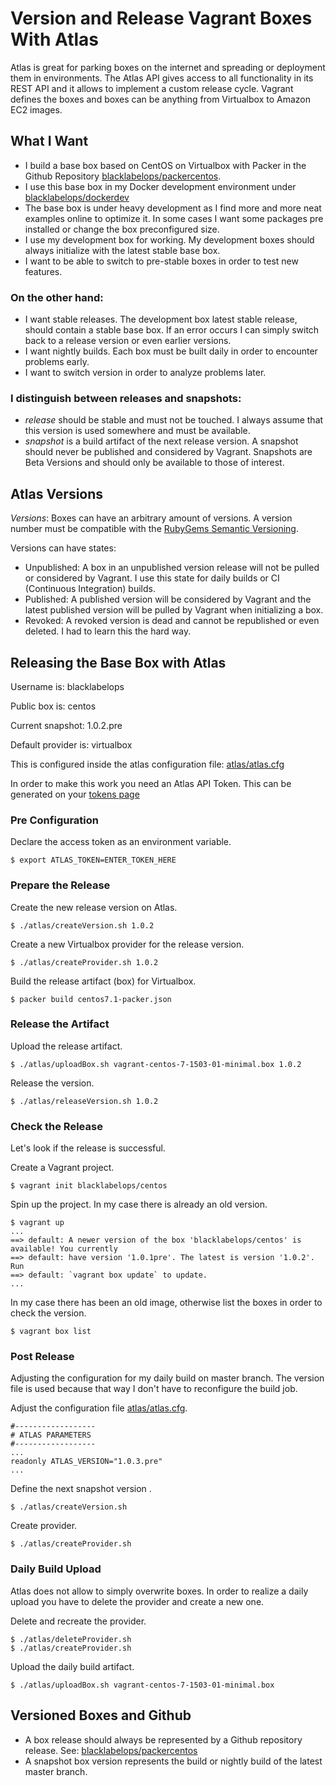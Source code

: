 # Version and Release Vagrant Boxes With Atlas

Atlas is great for parking boxes on the internet and spreading or deployment them in environments. The Atlas API gives access to all functionality in its REST API and it allows to implement a custom release cycle. Vagrant defines the boxes and boxes can be anything from Virtualbox to Amazon EC2 images. 

## What I Want

* I build a base box based on CentOS on Virtualbox with Packer in the Github Repository [blacklabelops/packercentos](https://github.com/blacklabelops/packercentos).
* I use this base box in my Docker development environment under [blacklabelops/dockerdev](https://github.com/blacklabelops/dockerdev)
* The base box is under heavy development as I find more and more neat examples online to optimize it. In some cases I want some packages pre installed or change the box preconfigured size.
* I use my development box for working. My development boxes should always initialize with the latest stable base box.
* I want to be able to switch to pre-stable boxes in order to test new features.

### On the other hand:

* I want stable releases. The development box latest stable release, should contain a stable base box. If an error occurs I can simply switch back to a release version or even earlier versions.
* I want nightly builds. Each box must be built daily in order to encounter problems early.
* I want to switch version in order to analyze problems later.

### I distinguish between releases and snapshots:

* _release_ should be stable and must not be touched. I always assume that this version is used somewhere and must be available. 
* _snapshot_ is a build artifact of the next release version. A snapshot should never be published and considered by Vagrant. Snapshots are Beta Versions and should only be available to those of interest.

## Atlas Versions

_Versions_: Boxes can have an arbitrary amount of versions. A version number must be compatible with the [RubyGems Semantic Versioning](http://guides.rubygems.org/patterns/#semantic-versioning).

 Versions can have states:

* Unpublished: A box in an unpublished version release will not be pulled or considered by Vagrant. I use this state for daily builds or CI (Continuous Integration) builds.
* Published: A published version will be considered by Vagrant and the latest published version will be pulled by Vagrant when initializing a box.
* Revoked: A revoked version is dead and cannot be republished or even deleted. I had to learn this the hard way.

## Releasing the Base Box with Atlas

Username is: blacklabelops

Public box is: centos

Current snapshot: 1.0.2.pre

Default provider is: virtualbox

This is configured inside the atlas configuration file: [atlas/atlas.cfg](https://github.com/blacklabelops/packercentos/blob/master/atlas/atlas.cfg)

In order to make this work you need an Atlas API Token. This can be generated on your [tokens page](https://atlas.hashicorp.com/settings/tokens) 

### Pre Configuration

Declare the access token as an environment variable.

~~~~
$ export ATLAS_TOKEN=ENTER_TOKEN_HERE
~~~~ 

### Prepare the Release

Create the new release version on Atlas.

~~~~
$ ./atlas/createVersion.sh 1.0.2
~~~~ 

Create a new Virtualbox provider for the release version.

~~~~
$ ./atlas/createProvider.sh 1.0.2
~~~~ 

Build the release artifact (box) for Virtualbox.

~~~~
$ packer build centos7.1-packer.json
~~~~ 

### Release the Artifact

Upload the release artifact.

~~~~
$ ./atlas/uploadBox.sh vagrant-centos-7-1503-01-minimal.box 1.0.2
~~~~ 

Release the version.

~~~~
$ ./atlas/releaseVersion.sh 1.0.2
~~~~ 

### Check the Release

Let's look if the release is successful.

Create a Vagrant project.

~~~~
$ vagrant init blacklabelops/centos
~~~~ 

Spin up the project. In my case there is already an old version.

~~~~
$ vagrant up
...
==> default: A newer version of the box 'blacklabelops/centos' is available! You currently
==> default: have version '1.0.1pre'. The latest is version '1.0.2'. Run
==> default: `vagrant box update` to update.
...
~~~~ 

In my case there has been an old image, otherwise list the boxes in order to check the version.

~~~~
$ vagrant box list
~~~~ 

### Post Release

Adjusting the configuration for my daily build on master branch. The version file is used because that way I don't have to reconfigure the build job.

Adjust the configuration file [atlas/atlas.cfg](https://github.com/blacklabelops/packercentos/blob/master/atlas/atlas.cfg).

~~~~
#------------------
# ATLAS PARAMETERS
#------------------
...
readonly ATLAS_VERSION="1.0.3.pre"
...
~~~~ 

Define the next snapshot version .

~~~~
$ ./atlas/createVersion.sh
~~~~ 

Create provider.

~~~~
$ ./atlas/createProvider.sh
~~~~ 

### Daily Build Upload

Atlas does not allow to simply overwrite boxes. In order to realize a daily upload you have to delete the provider and create a new one.

Delete and recreate the provider.

~~~~
$ ./atlas/deleteProvider.sh
$ ./atlas/createProvider.sh
~~~~ 

Upload the daily build artifact.

~~~~
$ ./atlas/uploadBox.sh vagrant-centos-7-1503-01-minimal.box
~~~~ 

## Versioned Boxes and Github

* A box release should always be represented by a Github repository release. See: [blacklabelops/packercentos](https://github.com/blacklabelops/packercentos/releases/tag/v1.0.0)
* A snapshot box version represents the build or nightly build of the latest master branch.



